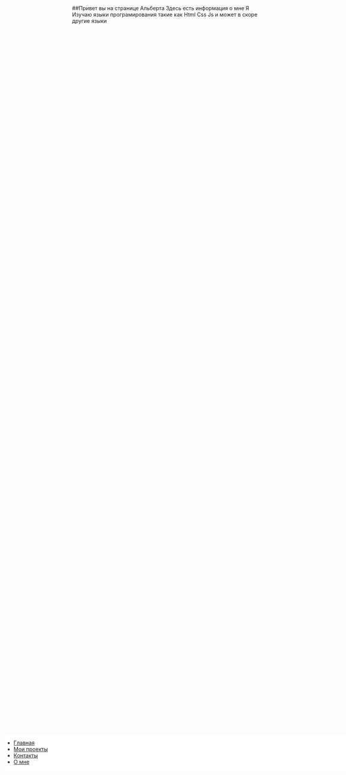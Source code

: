
<html>
<head>
	<link rel="stylesheet" type="text/css" href="style.css">
	<title></title>
</head>
<body>
<div class="saitbar"
style="
position: absolute;
top: 50vh;
left:5vw;
background: #ffffff;
width: 25vh;
height:10vw;
" 
>
<ul class="menu-3">
   <li><a href="#">Главная</a></li>
   <li><a href="#">Мои проекты</a></li>
   <li><a href="#">Контакты</a></li>
   <li><a href="#">О мне</a></li>
</ul>
</div>
##Привет вы на странице Альберта
Здесь есть информация о мне
Я Изучаю языки програмирования такие как Html Css Js и может в скоре другие языки
</body>
</html>

